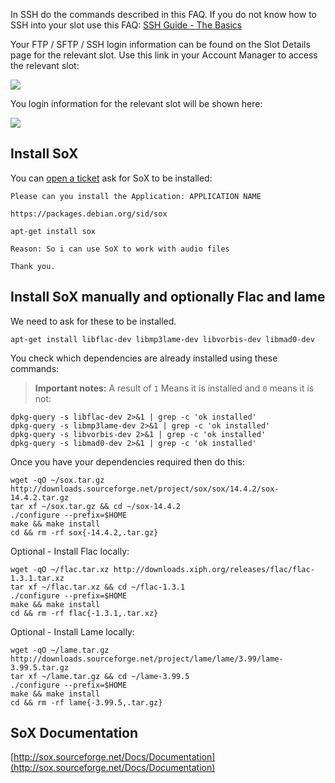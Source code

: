 
In SSH do the commands described in this FAQ. If you do not know how to SSH into your slot use this FAQ: [SSH Guide - The Basics](https://www.feralhosting.com/faq/view?question=12)

Your FTP / SFTP / SSH login information can be found on the Slot Details page for the relevant slot. Use this link in your Account Manager to access the relevant slot:

![](https://raw.github.com/feralhosting/feralfilehosting/master/Feral%20Wiki/0%20Generic/slot_detail_link.png)

You login information for the relevant slot will be shown here:

![](https://raw.github.com/feralhosting/feralfilehosting/master/Feral%20Wiki/0%20Generic/slot_detail_ssh.png)

Install SoX
--

You can [open a ticket](https://www.feralhosting.com/manager/tickets/new) ask for SoX to be installed:

~~~
Please can you install the Application: APPLICATION NAME

https://packages.debian.org/sid/sox

apt-get install sox

Reason: So i can use SoX to work with audio files

Thank you.
~~~

Install SoX manually and optionally Flac and lame
---

We need to ask for these to be installed.

~~~
apt-get install libflac-dev libmp3lame-dev libvorbis-dev libmad0-dev
~~~

You check which dependencies are already installed using these commands:

> **Important notes:** A result of `1` Means it is installed and `0` means it is not:

~~~
dpkg-query -s libflac-dev 2>&1 | grep -c 'ok installed'
dpkg-query -s libmp3lame-dev 2>&1 | grep -c 'ok installed'
dpkg-query -s libvorbis-dev 2>&1 | grep -c 'ok installed'
dpkg-query -s libmad0-dev 2>&1 | grep -c 'ok installed'
~~~

Once you have your dependencies required then do this:

~~~
wget -qO ~/sox.tar.gz http://downloads.sourceforge.net/project/sox/sox/14.4.2/sox-14.4.2.tar.gz
tar xf ~/sox.tar.gz && cd ~/sox-14.4.2
./configure --prefix=$HOME
make && make install
cd && rm -rf sox{-14.4.2,.tar.gz}
~~~

Optional - Install Flac locally:

~~~
wget -qO ~/flac.tar.xz http://downloads.xiph.org/releases/flac/flac-1.3.1.tar.xz
tar xf ~/flac.tar.xz && cd ~/flac-1.3.1
./configure --prefix=$HOME
make && make install
cd && rm -rf flac{-1.3.1,.tar.xz}
~~~

Optional - Install Lame locally:

~~~
wget -qO ~/lame.tar.gz http://downloads.sourceforge.net/project/lame/lame/3.99/lame-3.99.5.tar.gz
tar xf ~/lame.tar.gz && cd ~/lame-3.99.5
./configure --prefix=$HOME
make && make install
cd && rm -rf lame{-3.99.5,.tar.gz}
~~~

SoX Documentation
---

[http://sox.sourceforge.net/Docs/Documentation](http://sox.sourceforge.net/Docs/Documentation)